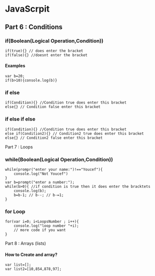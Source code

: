 JavaScrpit
===========
Part 6 : Conditions
-----------
### if(Boolean(Logical Operation,Condition)) 
    if(true){} // does enter the bracket 
    if(false){} //doesnt enter the bracket 
#### Examples
    var b=20;
    if(b>10){console.log(b)}
### if else
    if(Condition){} //Condition true does enter this bracket 
    else{} // Condition false enter this bracket
### if else if else
    if(Condition){} //Condition true does enter this bracket 
    else if(Condition2){} // Condition2 true does enter this bracket 
    else{} // Condition2 false enter this bracket
Part 7 : Loops
### while(Boolean(Logical Operation,Condition))
    while(prompr("enter your name:")!=="Youcef"){
        console.log("Not Youcef")
    }
    var b=prompt("enter a number:");
    while(b>0){ //if condition is true then it does enter the bracktets
        console.log(b);
        b=b-1; // b--; // b-=1;
    }
### for Loop
    for(var i=0; i<LoopsNumber ; i++){
        console.log("loop number "+i);
        // more code if you want
    } 

Part 8 : Arrays (lists)
#### How to Create and array?
    var list=[];
    var list2=[10,854,878,97];
